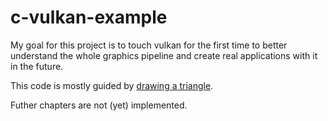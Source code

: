 # c-vulkan-example

My goal for this project is to touch vulkan for the first time to better
understand the whole graphics pipeline and create real applications with it in
the future.

This code is mostly guided by [drawing a
triangle](https://vulkan-tutorial.com/Drawing_a_triangle/Setup/Base_code).

Futher chapters are not (yet) implemented.


